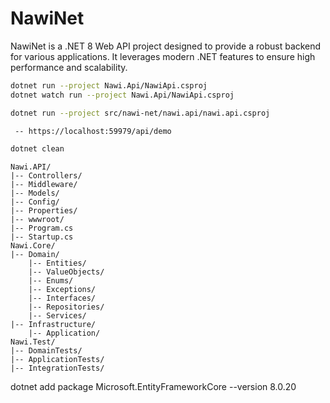 # NawiNet

NawiNet is a .NET 8 Web API project designed to provide a robust backend for various applications. It leverages modern .NET features to ensure high performance and scalability.

```bash
dotnet run --project Nawi.Api/NawiApi.csproj
dotnet watch run --project Nawi.Api/NawiApi.csproj   

dotnet run --project src/nawi-net/nawi.api/nawi.api.csproj 

 -- https://localhost:59979/api/demo

dotnet clean
```



```text
Nawi.API/
|-- Controllers/
|-- Middleware/
|-- Models/
|-- Config/
|-- Properties/
|-- wwwroot/
|-- Program.cs
|-- Startup.cs
Nawi.Core/
|-- Domain/
    |-- Entities/
    |-- ValueObjects/
    |-- Enums/
    |-- Exceptions/
    |-- Interfaces/
    |-- Repositories/
    |-- Services/
|-- Infrastructure/
    |-- Application/
Nawi.Test/
|-- DomainTests/
|-- ApplicationTests/
|-- IntegrationTests/
```
dotnet add package Microsoft.EntityFrameworkCore --version 8.0.20
